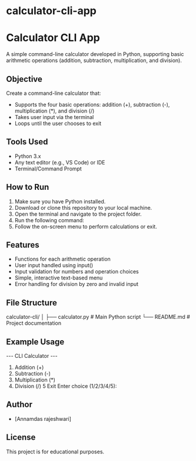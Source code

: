 # calculator-cli-app

# Calculator CLI App

A simple command-line calculator developed in Python, supporting basic arithmetic operations (addition, subtraction, multiplication, and division).

## Objective

Create a command-line calculator that:
- Supports the four basic operations: addition (+), subtraction (-), multiplication (*), and division (/)
- Takes user input via the terminal
- Loops until the user chooses to exit

## Tools Used

- Python 3.x
- Any text editor (e.g., VS Code) or IDE
- Terminal/Command Prompt

## How to Run

1. Make sure you have Python installed.
2. Download or clone this repository to your local machine.
3. Open the terminal and navigate to the project folder.
4. Run the following command:
5. Follow the on-screen menu to perform calculations or exit.

## Features

- Functions for each arithmetic operation
- User input handled using input()
- Input validation for numbers and operation choices
- Simple, interactive text-based menu
- Error handling for division by zero and invalid input

## File Structure
calculator-cli/
│
├── calculator.py # Main Python script
└── README.md # Project documentation

## Example Usage

--- CLI Calculator ---

1. Addition (+)
2. Subtraction (-)
3. Multiplication (*)
4. Division (/)
5 Exit
  Enter choice (1/2/3/4/5):
## Author

- [Annamdas rajeshwari]

## License

This project is for educational purposes.

